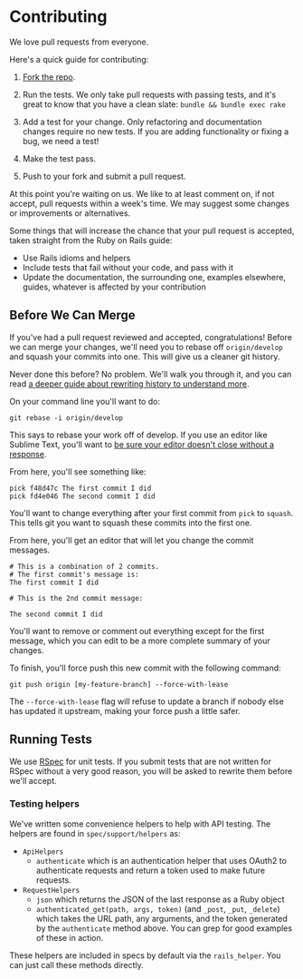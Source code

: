 Contributing
============

We love pull requests from everyone.

Here's a quick guide for contributing:

1. [Fork the repo](https://help.github.com/articles/fork-a-repo/).

2. Run the tests. We only take pull requests with passing tests, and it's great
to know that you have a clean slate: `bundle && bundle exec rake`

3. Add a test for your change. Only refactoring and documentation changes
require no new tests. If you are adding functionality or fixing a bug, we need
a test!

4. Make the test pass.

5. Push to your fork and submit a pull request.

At this point you're waiting on us. We like to at least comment on, if not
accept, pull requests within a week's time. We may suggest some changes or improvements or alternatives.

Some things that will increase the chance that your pull request is accepted,
taken straight from the Ruby on Rails guide:

* Use Rails idioms and helpers
* Include tests that fail without your code, and pass with it
* Update the documentation, the surrounding one, examples elsewhere, guides,
  whatever is affected by your contribution

Before We Can Merge
-------------------

If you've had a pull request reviewed and accepted, congratulations! Before we can merge your changes, we'll need you to rebase off `origin/develop` and squash your commits into one. This will give us a cleaner git history.

Never done this before? No problem. We'll walk you through it, and you can read [a deeper guide about rewriting history to understand more](https://git-scm.com/book/en/v2/Git-Tools-Rewriting-History).

On your command line you'll want to do:

```
git rebase -i origin/develop
```

This says to rebase your work off of develop. If you use an editor like Sublime Text, you'll want to [be sure your editor doesn't close without a response](https://gist.github.com/geekmanager/9939cf67598efd409bc7).

From here, you'll see something like:

```
pick f48d47c The first commit I did
pick fd4e046 The second commit I did
```

You'll want to change everything after your first commit from `pick` to `squash`. This tells git you want to squash these commits into the first one.

From here, you'll get an editor that will let you change the commit messages.

```
# This is a combination of 2 commits.
# The first commit's message is:
The first commit I did

# This is the 2nd commit message:

The second commit I did
```

You'll want to remove or comment out everything except for the first message, which you can edit to be a more complete summary of your changes.

To finish, you'll force push this new commit with the following command:

```
git push origin [my-feature-branch] --force-with-lease
```

The `--force-with-lease` flag will refuse to update a branch if nobody else has updated it upstream, making your force push a little safer.

Running Tests
-------------

We use [RSpec](http://rspec.info) for unit tests. If you submit tests that are not written for RSpec without a very good reason, you will be asked to rewrite them before we'll accept.

### Testing helpers

We've written some convenience helpers to help with API testing. The helpers are found in `spec/support/helpers` as:

- `ApiHelpers`
  - `authenticate` which is an authentication helper that uses OAuth2 to authenticate requests and return a token used to make future requests.
- `RequestHelpers`
  - `json` which returns the JSON of the last response as a Ruby object
  - `authenticated_get(path, args, token)` (and `_post`, `_put`, `_delete`) which takes the URL path, any arguments, and the token generated by the `authenticate` method above. You can grep for good examples of these in action.

These helpers are included in specs by default via the `rails_helper`. You can just call these methods directly.